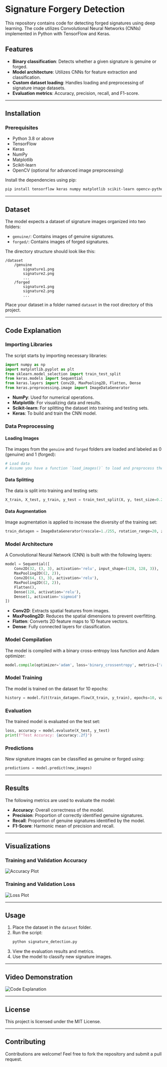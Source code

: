 # Signature Forgery Detection

This repository contains code for detecting forged signatures using deep learning. The code utilizes Convolutional Neural Networks (CNNs) implemented in Python with TensorFlow and Keras.

## Features
- **Binary classification**: Detects whether a given signature is genuine or forged.
- **Model architecture**: Utilizes CNNs for feature extraction and classification.
- **Custom dataset loading**: Handles loading and preprocessing of signature image datasets.
- **Evaluation metrics**: Accuracy, precision, recall, and F1-score.

---

## Installation

### Prerequisites
- Python 3.8 or above
- TensorFlow
- Keras
- NumPy
- Matplotlib
- Scikit-learn
- OpenCV (optional for advanced image preprocessing)

Install the dependencies using pip:
```bash
pip install tensorflow keras numpy matplotlib scikit-learn opencv-python
```

---

## Dataset

The model expects a dataset of signature images organized into two folders:
- `genuine/`: Contains images of genuine signatures.
- `forged/`: Contains images of forged signatures.

The directory structure should look like this:
```
/dataset
    /genuine
        signature1.png
        signature2.png
        ...
    /forged
        signature1.png
        signature2.png
        ...
```

Place your dataset in a folder named `dataset` in the root directory of this project.

---

## Code Explanation

### Importing Libraries
The script starts by importing necessary libraries:
```python
import numpy as np
import matplotlib.pyplot as plt
from sklearn.model_selection import train_test_split
from keras.models import Sequential
from keras.layers import Conv2D, MaxPooling2D, Flatten, Dense
from keras.preprocessing.image import ImageDataGenerator
```
- **NumPy**: Used for numerical operations.
- **Matplotlib**: For visualizing data and results.
- **Scikit-learn**: For splitting the dataset into training and testing sets.
- **Keras**: To build and train the CNN model.

### Data Preprocessing

#### Loading Images
The images from the `genuine` and `forged` folders are loaded and labeled as 0 (genuine) and 1 (forged):
```python
# Load data
# Assume you have a function `load_images()` to load and preprocess the images
```

#### Data Splitting
The data is split into training and testing sets:
```python
X_train, X_test, y_train, y_test = train_test_split(X, y, test_size=0.2, random_state=42)
```

#### Data Augmentation
Image augmentation is applied to increase the diversity of the training set:
```python
train_datagen = ImageDataGenerator(rescale=1./255, rotation_range=20, zoom_range=0.2, horizontal_flip=True)
```

### Model Architecture

A Convolutional Neural Network (CNN) is built with the following layers:
```python
model = Sequential([
    Conv2D(32, (3, 3), activation='relu', input_shape=(128, 128, 3)),
    MaxPooling2D((2, 2)),
    Conv2D(64, (3, 3), activation='relu'),
    MaxPooling2D((2, 2)),
    Flatten(),
    Dense(128, activation='relu'),
    Dense(1, activation='sigmoid')
])
```
- **Conv2D**: Extracts spatial features from images.
- **MaxPooling2D**: Reduces the spatial dimensions to prevent overfitting.
- **Flatten**: Converts 2D feature maps to 1D feature vectors.
- **Dense**: Fully connected layers for classification.

### Model Compilation

The model is compiled with a binary cross-entropy loss function and Adam optimizer:
```python
model.compile(optimizer='adam', loss='binary_crossentropy', metrics=['accuracy'])
```

### Model Training
The model is trained on the dataset for 10 epochs:
```python
history = model.fit(train_datagen.flow(X_train, y_train), epochs=10, validation_data=(X_test, y_test))
```

### Evaluation
The trained model is evaluated on the test set:
```python
loss, accuracy = model.evaluate(X_test, y_test)
print(f"Test Accuracy: {accuracy:.2f}")
```

### Predictions
New signature images can be classified as genuine or forged using:
```python
predictions = model.predict(new_images)
```

---

## Results

The following metrics are used to evaluate the model:
- **Accuracy**: Overall correctness of the model.
- **Precision**: Proportion of correctly identified genuine signatures.
- **Recall**: Proportion of genuine signatures identified by the model.
- **F1-Score**: Harmonic mean of precision and recall.

---

## Visualizations

### Training and Validation Accuracy
![Accuracy Plot](./assets/accuracy_plot.png)

### Training and Validation Loss
![Loss Plot](./assets/loss_plot.png)

---

## Usage

1. Place the dataset in the `dataset` folder.
2. Run the script:
   ```bash
   python signature_detection.py
   ```
3. View the evaluation results and metrics.
4. Use the model to classify new signature images.

---

## Video Demonstration

![Code Explanation](./assets/demo.gif)

---

## License
This project is licensed under the MIT License.

---

## Contributing
Contributions are welcome! Feel free to fork the repository and submit a pull request.

